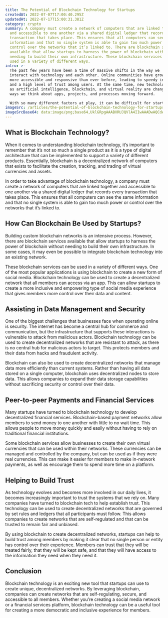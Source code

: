 ```yaml
---
title: The Potential of Blockchain Technology for Startups
createdAt: 2022-07-07T17:00:40.295Z
updatedAt: 2022-07-17T15:00:31.381Z
category: crypto
summary: A company must create a network of computers that are linked together
  and accessible to one another via a shared digital ledger that records every
  transaction that takes place. This ensures that all computers can see the same
  information and that no single system is able to gain too much power or
  control over the networks that it’s linked to. There are blockchain services
  available that allow startups to harness the power of blockchain without
  needing to build their own infrastructure. These blockchain services can be
  used in a variety of different ways.
intro: >-
  The past few years have been a time of massive shifts in the way we
  interact with technology and each other. Online communities have grown to be
  more accessible and responsive than ever before, leading to speedy innovations
  and a high level of trust among users. At the same time, new technologies such
  as artificial intelligence, blockchain, and virtual reality are changing the
  ways we think about apps, projects, and processes moving forward. 

  With so many different factors at play, it can be difficult for startups to know where they should focus their efforts first. Many companies have taken an interest in blockchain technology recently because its decentralized nature makes it an appealing option for creating secure online communities without the risk of a single entity having too much control over members or their data.
imageSrc: /articles/the-potential-of-blockchain-technology-for-startups.png
imageSrcBase64: data:image/png;base64,UklGRpgAAABXRUJQVlA4IIwAAADwAQCdASoKAAoAAUAmJZgCdADdZGKDtQAA/vtbKrCra9+1Yb0h380vMSDhgp1KwpJ10Uxvr2dlJem4wjvzttlDfTjAy1M9e/qANFlvYAVvh/pAX550OrV+///pAIS303fKZM1YRPdrGtMAqb00rCAWykbgC+yEf8dx8RhRSM3//nO/0ayMPYvjmMAAAA==
---
```


## What is Blockchain Technology?

When it comes to understanding blockchain technology, it’s important to remember that it’s not so much a single product as it is a type of digital architecture that can be implemented to support a variety of different products. Essentially, blockchain is a decentralized network of computers that exists to facilitate the creation, tracking, and trading of virtual currencies and assets.

In order to take advantage of blockchain technology, a company must create a network of computers that are linked together and accessible to one another via a shared digital ledger that records every transaction that takes place. This ensures that all computers can see the same information and that no single system is able to gain too much power or control over the networks that it’s linked to.

## How Can Blockchain Be Used by Startups?

Building custom blockchain networks is an intensive process. However, there are blockchain services available that allow startups to harness the power of blockchain without needing to build their own infrastructure. In some cases, it may even be possible to integrate blockchain technology into an existing network.

These blockchain services can be used in a variety of different ways. One of the most popular applications is using blockchain to create a new form of social media. Blockchain technology can be used to create a decentralized network that all members can access via an app. This can allow startups to create a more inclusive and empowering type of social media experience that gives members more control over their data and content.

## Assisting in Data Management and Security

One of the biggest challenges that businesses face when operating online is security. The internet has become a central hub for commerce and communication, but the infrastructure that supports these interactions is vulnerable to attack from malicious actors. Blockchain technology can be used to create decentralized networks that are resistant to attack, as there is no central hub for malicious actors to target. This protects members and their data from hacks and fraudulent activity.

Blockchain can also be used to create decentralized networks that manage data more efficiently than current systems. Rather than having all data stored on a single computer, blockchain uses decentralized nodes to store data. This allows companies to expand their data storage capabilities without sacrificing security or control over their data.

## Peer-to-peer Payments and Financial Services

Many startups have turned to blockchain technology to develop decentralized financial services. Blockchain-based payment networks allow members to send money to one another with little to no wait time. This allows people to move money quickly and easily without having to rely on traditional financial institutions.

Some blockchain services allow businesses to create their own virtual currencies that can be used within their networks. These currencies can be managed and controlled by the company, but can be used as if they were real currencies. This can make it easier for members to make in-network payments, as well as encourage them to spend more time on a platform.

## Helping to Build Trust

As technology evolves and becomes more involved in our daily lives, it becomes increasingly important to trust the systems that we rely on. Many companies have turned to blockchain tech to help establish trust. This technology can be used to create decentralized networks that are governed by set rules and ledgers that all participants must follow. This allows companies to create networks that are self-regulated and that can be trusted to remain fair and unbiased.

By using blockchain to create decentralized networks, startups can help to build trust among members by making it clear that no single person or entity has control over their experience. Members can trust that they will be treated fairly, that they will be kept safe, and that they will have access to the information they need when they need it.

## Conclusion

Blockchain technology is an exciting new tool that startups can use to create unique, decentralized networks. By leveraging blockchain, companies can create networks that are self-regulating, secure, and accessible to all members. Whether you’re creating a social media network or a financial services platform, blockchain technology can be a useful tool for creating a more democratic and inclusive experience for members.
